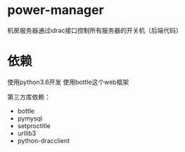 # power-manager
机房服务器通过idrac接口控制所有服务器的开关机（后端代码）

# 依赖
使用python3.6开发 使用bottle这个web框架

第三方库依赖：
* bottle
* pymysql
* setproctitle
* urllib3
* python-dracclient
